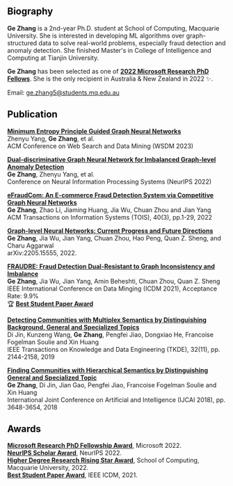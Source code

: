 
## <font color=black>Biography</font>

**Ge Zhang** is a 2nd-year Ph.D. student at School of Computing, Macquarie University. She is interested in developing ML algorithms over graph-structured data to solve real-world problems, especially fraud detection and anomaly detection. She finished Master's in College of Intelligence and Computing at Tianjin University.

**Ge Zhang** has been selected as one of [**2022 Microsoft Research PhD Fellows**](https://www.microsoft.com/en-us/research/academic-program/phd-fellowship/2022-recipients/). She is the only recipient in Australia & New Zealand in 2022 ✨.<cr>
 
Email: ge.zhang5@students.mq.edu.au<br>

## <font color=black>Publication</font>

**[Minimum Entropy Principle Guided Graph Neural Networks](https://gezhangmq.github.io/)**<br>
Zhenyu Yang, **Ge Zhang**, et al. <br>
ACM Conference on Web Search and Data Mining (WSDM 2023)

**[Dual-discriminative Graph Neural Network for Imbalanced Graph-level Anomaly Detection](https://openreview.net/forum?id=d6mf9AFoR-O)**<br>
**Ge Zhang**, Zhenyu Yang, et al.<br>
Conference on Neural Information Processing Systems (NeurIPS 2022)

**[eFraudCom: An E-commerce Fraud Detection System via Competitive Graph Neural Networks](https://dl.acm.org/doi/pdf/10.1145/3474379)**<br>
**Ge Zhang**, Zhao Li, Jiaming Huang, Jia Wu, Chuan Zhou and Jian Yang<br>
ACM Transactions on Information Systems (TOIS), 40(3), pp.1-29, 2022

**[Graph-level Neural Networks: Current Progress and Future Directions](https://arxiv.org/pdf/2205.15555.pdf)**<br>
**Ge Zhang**, Jia Wu, Jian Yang, Chuan Zhou, Hao Peng, Quan Z. Sheng, and Charu Aggarwal<br>
arXiv:2205.15555, 2022.


**[FRAUDRE: Fraud Detection Dual-Resistant to Graph Inconsistency and Imbalance](https://ieeexplore.ieee.org/stamp/stamp.jsp?tp=&arnumber=9679178)**<br>
**Ge Zhang**, Jia Wu, Jian Yang, Amin Beheshti, Chuan Zhou, Quan Z. Sheng<br>
IEEE International Conference on Data Minging (ICDM 2021), Acceptance Rate: 9.9%<br>
🏆 [**Best Student Paper Award**](https://icdm2021.auckland.ac.nz/awards/)

**[Detecting Communities with Multiplex Semantics by Distinguishing Background, General and Specialized Topics](https://ieeexplore.ieee.org/stamp/stamp.jsp?tp=&arnumber=8832212)**<br>
Di Jin, Kunzeng Wang, **Ge Zhang**, Pengfei Jiao, Dongxiao He, Francoise Fogelman Soulie and Xin Huang<br>
IEEE Transactions on Knowledge and Data Engineering (TKDE), 32(11), pp. 2144-2158, 2019

**[Finding Communities with Hierarchical Semantics by Distinguishing General and Specialized Topic](https://www.ijcai.org/proceedings/2018/0507.pdf)**<br>
**Ge Zhang**, Di Jin, Jian Gao, Pengfei Jiao, Francoise Fogelman Soulie and Xin Huang<br>
International Joint Conference on Artificial and Intelligence (IJCAI 2018), pp. 3648-3654, 2018
 

## <font color=black>Awards</font>
 
**[Microsoft Research PhD Fellowship Award](https://www.microsoft.com/en-us/research/academic-program/phd-fellowship/2022-recipients/)**, Microsoft 2022.<br>
**[NeurIPS Scholar Award](https://gezhangmq.github.io/)**, NeurIPS 2022.<br>
**[Higher Degree Research Rising Star Award](https://gezhangmq.github.io/)**, School of Computing, Macquarie University, 2022.<br>
**[Best Student Paper Award](https://icdm2021.auckland.ac.nz/awards/)**, IEEE ICDM, 2021.<br>

